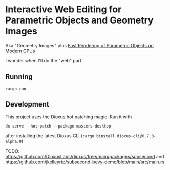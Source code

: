 # Interactive Web Editing for Parametric Objects and Geometry Images

Aka "Geometry Images" plus [Fast Rendering of Parametric Objects on Modern GPUs](https://www.cg.tuwien.ac.at/research/publications/2024/unterguggenberger-2024-fropo/)

I wonder when I'll do the "web" part.

## Running

```
cargo run
```

## Development

This project uses the Dioxus hot patching magic. Run it with
```
dx serve --hot-patch --package masters-desktop
```
after installing the latest Dioxus CLI (`cargo binstall dioxus-cli@0.7.0-alpha.0`)

TODO: https://github.com/DioxusLabs/dioxus/tree/main/packages/subsecond
and https://github.com/jkelleyrtp/subsecond-bevy-demo/blob/main/src/main.rs